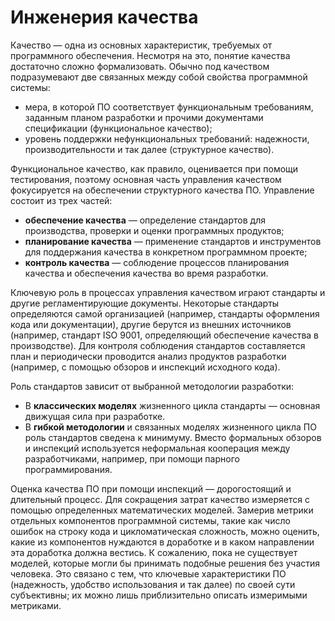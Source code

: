# Инженерия качества

Качество — одна из основных характеристик, требуемых от программного обеспечения.
Несмотря на это, понятие качества достаточно сложно формализовать. Обычно под качеством подразумевают
две связанных между собой свойства программной системы:

  * мера, в которой ПО соответствует функциональным требованиям, заданным планом разработки
    и прочими документами спецификации (функциональное качество);
  * уровень поддержки нефункциональных требований: надежности, производительности и так далее
    (структурное качество).

<!--more-->

Функциональное качество, как правило, оценивается при помощи тестирования, поэтому основная часть управления
качеством фокусируется на обеспечении структурного качества ПО. Управление состоит из трех частей:

  * **обеспечение качества** — определение стандартов для производства, проверки и оценки программных продуктов;
  * **планирование качества** — применение стандартов и инструментов для поддержания качества в конкретном программном проекте;
  * **контроль качества** — соблюдение процессов планирования качества и обеспечения качества во время разработки.

Ключевую роль в процессах управления качеством играют стандарты и другие регламентирующие документы.
Некоторые стандарты определяются самой организацией (например, стандарты оформления кода или документации),
другие берутся из внешних источников (например, стандарт ISO 9001, определяющий обеспечение качества в производстве).
Для контроля соблюдения стандартов составляется план и периодически проводится анализ продуктов разработки
(например, с помощью обзоров и инспекций исходного кода).

Роль стандартов зависит от выбранной методологии разработки:

  * В **классических моделях** жизненного цикла стандарты — основная движущая сила при разработке.
  * В **гибкой методологии** и связанных моделях жизненного цикла ПО роль стандартов сведена к минимуму.
    Вместо формальных обзоров и инспекций используется неформальная кооперация между разработчиками,
    например, при помощи парного программирования.

Оценка качества ПО при помощи инспекций — дорогостоящий и длительный процесс. Для сокращения затрат
качество измеряется с помощью определенных математических моделей. Замерив метрики отдельных компонентов программной системы,
такие как число ошибок на строку кода и цикломатическая сложность, можно оценить, какие из компонентов нуждаются в доработке
и в каком направлении эта доработка должна вестись. К сожалению, пока не существует моделей, которые могли бы принимать
подобные решения без участия человека. Это связано с тем, что ключевые характеристики ПО (надежность, удобство использования
и так далее) по своей сути субъективны; их можно лишь приблизительно описать измеримыми метриками.
